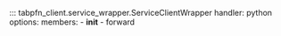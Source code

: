 ::: tabpfn_client.service_wrapper.ServiceClientWrapper
    handler: python
    options:
      members:
        - __init__
        - forward
